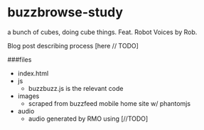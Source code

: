 # buzzbrowse-study
a bunch of cubes, doing cube things. Feat. Robot Voices by Rob.

Blog post describing process [here // TODO]

###files

* index.html
* js
  * buzzbuzz.js is the relevant code
* images
  * scraped from buzzfeed mobile home site w/ phantomjs
* audio
  * audio generated by RMO using [//TODO]
